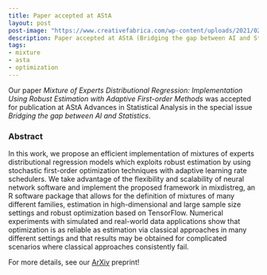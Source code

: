 ```yaml
---
title: Paper accepted at AStA
layout: post
post-image: "https://www.creativefabrica.com/wp-content/uploads/2021/02/23/Accepted-Rubber-Stamp-Vector-Graphics-8885643-1-580x354.jpg"
description: Paper accepted at AStA (Bridging the gap between AI and Statistics)
tags:
- mixture
- asta
- optimization
---
```


Our paper *Mixture of Experts Distributional Regression: Implementation Using Robust Estimation with Adaptive First-order Methods* was accepted for publication at AStA Advances in Statistical Analysis in the special issue *Bridging the gap between AI and Statistics*.

### Abstract

In this work, we propose an efficient implementation of mixtures of experts distributional regression models which exploits robust estimation by using stochastic first-order optimization techniques with adaptive learning rate schedulers. We take advantage of the flexibility and scalability of neural network software and implement the proposed framework in mixdistreg, an R software package that allows for the definition of mixtures of many different families, estimation in high-dimensional and large sample size settings and robust optimization based on TensorFlow. Numerical experiments with simulated and real-world data applications show that optimization is as reliable as estimation via classical approaches in many different settings and that results may be obtained for complicated scenarios where classical approaches consistently fail.

For more details, see our [ArXiv](https://arxiv.org/abs/2211.09875) preprint!
